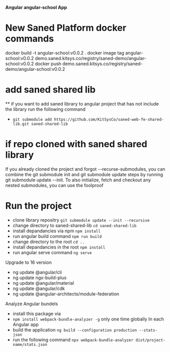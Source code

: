 **Angular angular-school App**

# New Saned Platform docker commands

docker build -t angular-school:v0.0.2 .
docker image tag angular-school:v0.0.2 demo.saned.kitsys.co/registry/saned-demo/angular-school:v0.0.2
docker push demo.saned.kitsys.co/registry/saned-demo/angular-school:v0.0.2

# add saned shared lib

\*\* if you want to add saned library to angular project that has not include the library run the following command

-   `git submodule add https://github.com/KitSysCo/saned-web-fe-shared-lib.git saned-shared-lib`

# if repo cloned with saned shared library

If you already cloned the project and forgot --recurse-submodules, you can combine the git submodule init and git submodule update steps by running git submodule update --init. To also initialize, fetch and checkout any nested submodules, you can use the foolproof

# Run the project

-   clone library repositry `git submodule update --init --recursive`
-   change directory to saned-shared-lib `cd saned-shared-lib`
-   install depandancies via npm `npm install`
-   run angular build command `npm run build`
-   change directory to the root `cd ..`
-   install depandancies in the root `npm install`
-   run angular serve command `ng serve`

Upgrade to 16 version

-   ng update @angular/cli
-   ng update ngx-build-plus
-   ng update @angular/material
-   ng update @angular/cdk
-   ng update @angular-architects/module-federation

Analyze Angular bundels

-   install this package via
-   `npm install webpack-bundle-analyzer -g` only one time globally
    In each Angular app
-   build the application `ng build --configuration production --stats-json`
-   run the following command `npx webpack-bundle-analyzer dist/project-name/stats.json`

